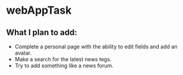 # webAppTask

## What I plan to add:
*   Complete a personal page with the ability to edit fields and add an avatar.
*   Make a search for the latest news tegs.
*   Try to add something like a news forum. 
